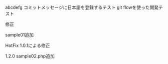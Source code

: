 abcdefg
コミットメッセージに日本語を登録するテスト
git flowを使った開発テスト


修正

sample01追加

HotFix 1.0.1による修正

1.2.0
  sample02.php追加
